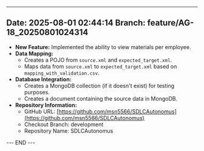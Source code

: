 

---
**Date:** 2025-08-01 02:44:14
**Branch:** feature/AG-18_20250801024314
---

- **New Feature:** Implemented the ability to view materials per employee.
- **Data Mapping:**
    - Creates a POJO from `source.xml` and `expected_target.xml`.
    - Maps data from `source.xml` to `expected_target.xml` based on `mapping_with_validation.csv`.
- **Database Integration:**
    - Creates a MongoDB collection (if it doesn't exist) for testing purposes.
    - Creates a document containing the source data in MongoDB.
- **Repository Information:**
    - GitHub URL: [https://github.com/msn5566/SDLCAutonomus](https://github.com/msn5566/SDLCAutonomus)
    - Checkout Branch: development
    - Repository Name: SDLCAutonomus

--- END ---
